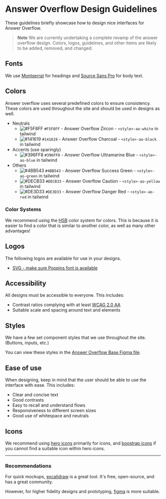 # Answer Overflow Design Guidelines


These guidelines briefly showcase how to design nice interfaces for Answer Overflow.

> **Note**
> We are currently undertaking a complete revamp of the answer overflow design. Colors, logos, guidelines, and other items are likely to be added, removed, and changed.

## Fonts

We use [Montserrat](https://fonts.google.com/specimen/Montserrat) for headings and [Source Sans Pro](https://fonts.google.com/specimen/Source+Sans+Pro) for body text.

## Colors

Answer overflow uses several predefined colors to ensure consistency. These colors are used throughout the site and should be used in designs as well.

- Neutrals
  - ![#F5F8FF](https://via.placeholder.com/15/F5F8FF/000000?text=+) `#F5F8FF` - Answer Overflow Zircon - `<style>-ao-white` in tailwind
  - ![#141619](https://via.placeholder.com/15/141619/000000?text=+) `#141619` - Answer Overflow Charcoal - `<style>-ao-black` in tailwind
- Accents (use sparingly)
  - ![#396FF8](https://via.placeholder.com/15/396FF8/000000?text=+) `#396FF8` - Answer Overflow Ultramarine Blue - `<style>-ao-blue` in tailwind
- Others
  - ![#4BB543](https://via.placeholder.com/15/4BB543/000000?text=+) `#4BB543` - Answer Overflow Success Green - `<style>-ao-green` in tailwind
  - ![#DECB33](https://via.placeholder.com/15/DECB33/000000?text=+) `#DECB33` - Answer Overflow Caution - `<style>-ao-yellow` in tailwind
  - ![#DE3D33](https://via.placeholder.com/15/DE3D33/000000?text=+) `#DE3D33` - Answer Overflow Danger Red - `<style>-ao-red` in tailwind

### Color Systems

We recommend using the [HSB](https://www.learnui.design/blog/the-hsb-color-system-practicioners-primer.html) color system for colors. This is because it is easier to find a color that is similar to another color, as well as many other advantages!

## Logos

The following logos are available for use in your designs.

- [SVG - make sure Poppins font is available](https://cdn.discordapp.com/attachments/1069227604026073102/1073645187680710777/AnswerOverflowPOPPINSLOGO.svg)

## Accessibility

All designs must be accessible to everyone. This includes:

- Contrast ratios complying with at least [WCAG 2.0 AA](https://www.w3.org/WAI/WCAG21/quickref/#contrast-minimum)
- Suitable scale and spacing around text and elements

## Styles

We have a few set component styles that we use throughout the site. (Buttons, inputs, etc.)

You can view these styles in the [Answer Overflow Base Figma file](https://www.figma.com/file/GARsgsibWxOOzZ5MZ5XvWv/AnswerOverflow?node-id=0%3A1&t=BvruVK5YvFzx3bd4-1).

## Ease of use

When designing, keep in mind that the user should be able to use the interface with ease. This includes:

- Clear and concise text
- Good contrasts
- Easy to recall and understand flows
- Responsiveness to different screen sizes
- Good use of whitespace and neutrals

## Icons

We recommend using [hero icons](https://heroicons.com/) primarily for icons, and [boostrap icons](https://icons.getbootstrap.com/) if you cannot find a suitable icon within hero icons.

---

### Recommendations

For quick mockups, [excalidraw](https://excalidraw.com/) is a great tool. It's free, open-source, and has a great community.

However, for higher fidelity designs and prototyping, [figma](https://www.figma.com/) is more suitable.
